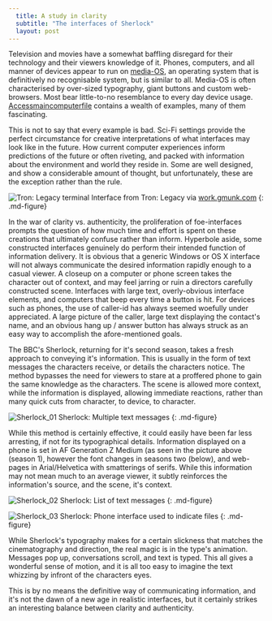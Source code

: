 ```yaml
---
  title: A study in clarity
  subtitle: "The interfaces of Sherlock"
  layout: post
---
```


Television and movies have a somewhat baffling disregard for their technology and their viewers knowledge of it. Phones, computers, and all manner of devices appear to run on [media-OS][L1], an operating system that is definitively no recognisable system, but is similar to all. Media-OS is often characterised by over-sized typography, giant buttons and custom web-browsers. Most bear little-to-no resemblance to every day device usage. [Accessmaincomputerfile][L2] contains a wealth of examples, many of them fascinating.

This is not to say that every example is bad. Sci-Fi settings provide the perfect circumstance for creative interpretations of what interfaces may look like in the future. How current computer experiences inform predictions of the future or often riveting, and packed with information about the environment and world they reside in. Some are well designed, and show a considerable amount of thought, but unfortunately, these are the exception rather than the rule.

![Tron: Legacy terminal][I1]
Interface from Tron: Legacy via [work.gmunk.com][L3]
{: .md-figure}

In the war of clarity vs. authenticity, the proliferation of foe-interfaces prompts the question of how much time and effort is spent on these creations that ultimately confuse rather than inform. Hyperbole aside, some constructed interfaces genuinely do perform their intended function of information delivery. It is obvious that a generic Windows or OS X interface will not always communicate the desired information rapidly enough to a casual viewer. A closeup on a computer or phone screen takes the character out of context, and may feel jarring or ruin a directors carefully constructed scene. Interfaces with large text, overly-obvious interface elements, and computers that beep every time a button is hit. For devices such as phones, the use of caller-id has always seemed woefully under appreciated. A large picture of the caller, large text displaying the contact's name, and an obvious hang up / answer button has always struck as an easy way to accomplish the afore-mentioned goals.

The BBC's Sherlock, returning for it's second season, takes a fresh approach to conveying it's information. This is usually in the form of text messages the characters receive, or details the characters notice. The method bypasses the need for viewers to stare at a proffered phone to gain the same knowledge as the characters. The scene is allowed more context, while the information is displayed, allowing immediate reactions, rather than many quick cuts from character, to device, to character.


![Sherlock_01][I2]
Sherlock: Multiple text messages
{: .md-figure}

While this method is certainly effective, it could easily have been far less arresting, if not for its typographical details. Information displayed on a phone is set in AF Generation Z Medium (as seen in the picture above (season 1), however the font changes in seasons two (below), and web-pages in Arial/Helvetica with smatterings of serifs. While this information may not mean much to an average viewer, it subtly reinforces the information's source, and the scene, it's context.

![Sherlock_02][I3]
Sherlock: List of text messages
{: .md-figure}

![Sherlock_03][I4]
Sherlock: Phone interface used to indicate files
{: .md-figure}

While Sherlock's typography makes for a certain slickness that matches the cinematography and direction, the real magic is in the type's animation. Messages pop up, conversations scroll, and text is typed. This all gives a wonderful sense of motion, and it is all too easy to imagine the text whizzing by infront of the characters eyes.

This is by no means the definitive way of communicating information, and it's not the dawn of a new age in realistic interfaces, but it certainly strikes an interesting balance between clarity and authenticity.

[I1]: http://a.marcziani.com/2012/02/06/064.TRONBR.07_905.JPG
[I2]: http://a.marcziani.com/2012/02/06/Sherlock_SS_01.jpeg
[I3]: http://a.marcziani.com/2012/02/06/Sherlock_SS_02.jpeg
[I4]: http://a.marcziani.com/2012/02/06/Sherlock_SS_03.jpeg

[L1]: http://5by5.tv/incomparable/76
[L2]: http://accessmaincomputerfile.net
[L3]: http://work.gmunk.com
